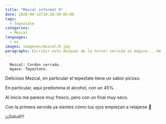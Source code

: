 ```yaml
---
title: "Mezcal informal 0"
date: 2020-09-11T19:28:50-05:00
tags:
  - Tepeztate
categories:
  - Mezcal
languages:
  - es
images: imagenes/mezcal/0.jpg
paragraphs: Escribir esto después de la tercer servida es mágico... He empezado una afición por esta bebida, mejor dicho, hace tiempo empecé... Mezcal informal será una serie de posts donde intentaré, de la mejor forma posible, sobretodo después de varias copitas, detallar algún mezcal.
---
```


```none
  Mezcal: Cordon cerrado.
  Agave: Tepeztate.
```

Delicioso Mezcal, en particular el tepeztate tiene un sabor picoso.

En particular, aquí predomina el alcohol, con un 45%.

Al inicio me parece muy fresco, pero con un final muy seco.

Con la primera servida ya sientes cómo tus ojos empiezan a relajarse 🙂

¡¡¡Salud!!!
